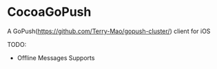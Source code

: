 CocoaGoPush
===========

A GoPush(https://github.com/Terry-Mao/gopush-cluster/) client for iOS

TODO:
* Offline Messages Supports
